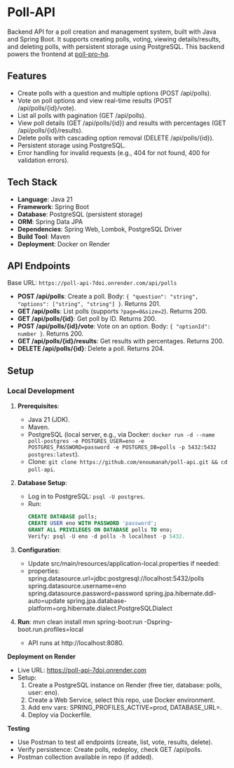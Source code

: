 # Poll-API

Backend API for a poll creation and management system, built with Java and Spring Boot. It supports creating polls, voting, viewing details/results, and deleting polls, with persistent storage using PostgreSQL. This backend powers the frontend at [poll-pro-hq](https://github.com/enoumanah/poll-pro-hq).

## Features
- Create polls with a question and multiple options (POST /api/polls).
- Vote on poll options and view real-time results (POST /api/polls/{id}/vote).
- List all polls with pagination (GET /api/polls).
- View poll details (GET /api/polls/{id}) and results with percentages (GET /api/polls/{id}/results).
- Delete polls with cascading option removal (DELETE /api/polls/{id}).
- Persistent storage using PostgreSQL.
- Error handling for invalid requests (e.g., 404 for not found, 400 for validation errors).

## Tech Stack
- **Language**: Java 21
- **Framework**: Spring Boot
- **Database**: PostgreSQL (persistent storage)
- **ORM**: Spring Data JPA
- **Dependencies**: Spring Web, Lombok, PostgreSQL Driver
- **Build Tool**: Maven
- **Deployment**: Docker on Render

## API Endpoints
Base URL: `https://poll-api-7doi.onrender.com/api/polls`

- **POST /api/polls**: Create a poll. Body: `{ "question": "string", "options": ["string", "string"] }`. Returns 201.
- **GET /api/polls**: List polls (supports `?page=0&size=2`). Returns 200.
- **GET /api/polls/{id}**: Get poll by ID. Returns 200.
- **POST /api/polls/{id}/vote**: Vote on an option. Body: `{ "optionId": number }`. Returns 200.
- **GET /api/polls/{id}/results**: Get results with percentages. Returns 200.
- **DELETE /api/polls/{id}**: Delete a poll. Returns 204.

## Setup

### Local Development
1. **Prerequisites**:
   - Java 21 (JDK).
   - Maven.
   - PostgreSQL (local server, e.g., via Docker: `docker run -d --name poll-postgres -e POSTGRES_USER=eno -e POSTGRES_PASSWORD=password -e POSTGRES_DB=polls -p 5432:5432 postgres:latest`).
   - Clone: `git clone https://github.com/enoumanah/poll-api.git && cd poll-api`.

2. **Database Setup**:
   - Log in to PostgreSQL: `psql -U postgres`.
   - Run:
     ```sql
     CREATE DATABASE polls;
     CREATE USER eno WITH PASSWORD 'password';
     GRANT ALL PRIVILEGES ON DATABASE polls TO eno;
     Verify: psql -U eno -d polls -h localhost -p 5432.

3. **Configuration**:
   - Update src/main/resources/application-local.properties if needed:
   - properties:
      spring.datasource.url=jdbc:postgresql://localhost:5432/polls
      spring.datasource.username=eno
      spring.datasource.password=password
      spring.jpa.hibernate.ddl-auto=update
      spring.jpa.database-platform=org.hibernate.dialect.PostgreSQLDialect

4. **Run**:
      mvn clean install
      mvn spring-boot:run -Dspring-boot.run.profiles=local
   - API runs at http://localhost:8080.

**Deployment on Render**

- Live URL: https://poll-api-7doi.onrender.com
- Setup:
   1. Create a PostgreSQL instance on Render (free tier, database: polls, user: eno).
   2. Create a Web Service, select this repo, use Docker environment.
   3. Add env vars: SPRING_PROFILES_ACTIVE=prod, DATABASE_URL=<Render PostgreSQL Internal URL>.
   4. Deploy via Dockerfile.


**Testing**

 - Use Postman to test all endpoints (create, list, vote, results, delete).
 - Verify persistence: Create polls, redeploy, check GET /api/polls.
 - Postman collection available in repo (if added).
